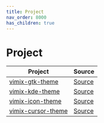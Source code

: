 ```yaml
---
title: Project
nav_order: 8000
has_children: true
---
```



# Project

| Project | Source |
| --- | --- |
| [vimix-gtk-theme](https://samwhelp.github.io/theme-factory-vimix/read/project/vimix-gtk-theme.html) | [Source](https://github.com/vinceliuice/vimix-gtk-themes) |
| [vimix-kde-theme](https://samwhelp.github.io/theme-factory-vimix/read/project/vimix-kde-theme.html) | [Source](https://github.com/vinceliuice/vimix-kde) |
| [vimix-icon-theme](https://samwhelp.github.io/theme-factory-vimix/read/project/vimix-icon-theme.html) | [Source](https://github.com/vinceliuice/vimix-icon-theme) |
| [vimix-cursor-theme](https://samwhelp.github.io/theme-factory-vimix/read/project/vimix-cursor-theme.html) | [Source](https://github.com/vinceliuice/Vimix-cursors) |
